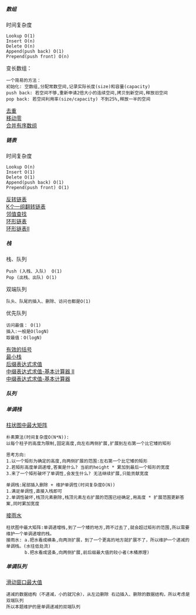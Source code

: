 ##### 数组

时间复杂度
```
Lookup O(1)
Insert O(n)
Delete O(n)
Append(push back) O(1)
Prepend(push front) O(n)
```

变长数组：
```
一个简易的方法：
初始化: 空数组,分配常数空间,记录实际长度(size)和容量(capacity)
push back: 若空间不够,重新申请2倍大小的连续空间,拷贝到新空间,释放旧空间
pop back: 若空间利用率(size/capacity) 不到25%,释放一半的空间
```

[去重](https://leetcode.cn/problems/remove-duplicates-from-sorted-array/description/)<br/>
[移动零](https://leetcode.cn/problems/move-zeroes/description/)<br/>
[合并有序数组](https://leetcode.cn/problems/merge-sorted-array/description/)<br/>

##### 链表
时间复杂度
```
Lookup O(n)
Insert O(1)
Delete O(1)
Append(push back) O(1)
Prepend(push front) O(1)
```
[反转链表](https://leetcode.cn/problems/reverse-linked-list/description/)<br/>
[K个一组翻转链表](https://leetcode.cn/problems/reverse-nodes-in-k-group/description/)<br/>
[邻值查找](https://www.acwing.com/problem/content/description/138/)<br/>
[环形链表](https://leetcode.cn/problems/linked-list-cycle/description/)<br/>
[环形链表II](https://leetcode.cn/problems/linked-list-cycle-ii/description)<br/>
##### 栈
栈、队列
```
Push (入栈、入队)  O(1)
Pop (出栈、出队) O(1)
```
双端队列
```
队头、队尾的插入、删除、访问也都是O(1)
```
优先队列
```
访问最值： O(1)
插入:一般是O(logN)
取最值：O(logN)
```
[有效的括号](https://leetcode.cn/problems/valid-parentheses/description/)<br/>
[最小栈](https://leetcode.cn/problems/min-stack/description/)<br/>
[后缀表达式求值](https://leetcode.cn/problems/evaluate-reverse-polish-notation/description/)<br/>
[中缀表达式求值-基本计算器 II](https://leetcode.cn/problems/basic-calculator-ii/description/)<br/>
[中缀表达式求值-基本计算器](https://leetcode.cn/problems/basic-calculator/description/)<br/>

##### 队列
##### 单调栈
[柱状图中最大矩阵](https://leetcode.cn/problems/largest-rectangle-in-histogram/description/)<br/>
```
朴素算法(时间复杂度O(N*N)):
以每个柱子的高度为限制,固定高度,向左右两侧扩展,扩展到左右第一个比它矮的矩形

思考方向:
1.以一个矩形为确定的高度,向两侧扩展的范围:左右第一个比它矮的矩形
2.若矩形高度单调递增,答案是什么? 当前的height * 累加到最后一个矩形的宽度
3.来了一个矩形破坏了单调性,会发生什么? 无法继续扩展,只能贡献宽度

单调栈:尾部插入删除 + 维护单调性(时间复杂度O(N))
1.满足单调性,直接入栈即可
2.单调性破坏,栈顶元素删除,栈顶元素左右扩展的范围已经确定,用高度 * 扩展范围更新答案,同时累加宽度
```
[接雨水](https://leetcode.cn/problems/trapping-rain-water/description/)<br/>
```
柱状图中最大矩阵:单调递增栈,到了一个矮的地方,跨不过去了,就会超过矩形的范围,所以需要维护一个单调递增的栈。   
接雨水: a.把水看成横条,向两测扩展，到了一个更高的地方就扩展不了，所以维护一个递减的单调栈。(水往低处流)
       b.把水看成竖条,向两侧扩展,前后缀最大值的较小者(木桶原理)
```
##### 单调队列
[滑动窗口最大值](https://leetcode.cn/problems/sliding-window-maximum/description/)<br/>
```
递减的数据结构（不递减，小的就冗余），从左边删除 右边插入、删除的数据结构，所以考虑是双端队列
所以本题维护的是单调递减的双端队列
```





